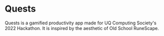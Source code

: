 # Quests

Quests is a gamified productivity app made for UQ Computing Society's 2022 Hackathon. It is inspired by the aesthetic of Old School RuneScape.
